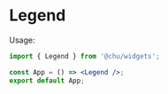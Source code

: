 # Legend

Usage:

```jsx
import { Legend } from '@chu/widgets';

const App = () => <Legend />;
export default App;
```
